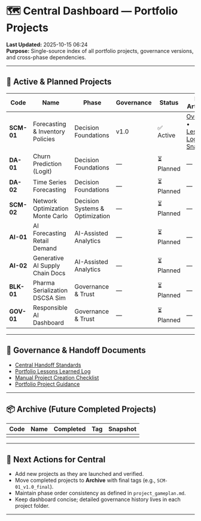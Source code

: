 # 🗺️ Central Dashboard — Portfolio Projects

**Last Updated:** 2025-10-15 06:24  
**Purpose:** Single-source index of all portfolio projects, governance versions, and cross-phase dependencies.

---

## 📌 Active & Planned Projects

| Code | Name | Phase | Governance | Status | Key Artifacts |
|------|------|-------|-------------|---------|---------------|
| **SCM-01** | Forecasting & Inventory Policies | Decision Foundations | v1.0 | ✅ Active | [Overview](../Core/Supply_Chain_Logistics/SCM-01_forecasting_inventory_policies/SCM-01_Project_Overview.md) • [Lessons Log](../Core/Supply_Chain_Logistics/SCM-01_forecasting_inventory_policies/SCM-01_lessons_log.md) • [Snapshot](../Core/Supply_Chain_Logistics/SCM-01_forecasting_inventory_policies/SCM-01_governance_snapshot.md) |
| **DA-01** | Churn Prediction (Logit) | Decision Foundations | — | ⏳ Planned | — |
| **DA-02** | Time Series Forecasting | Decision Foundations | — | ⏳ Planned | — |
| **SCM-02** | Network Optimization Monte Carlo | Decision Systems & Optimization | — | ⏳ Planned | — |
| **AI-01** | AI Forecasting Retail Demand | AI-Assisted Analytics | — | ⏳ Planned | — |
| **AI-02** | Generative AI Supply Chain Docs | AI-Assisted Analytics | — | ⏳ Planned | — |
| **BLK-01** | Pharma Serialization DSCSA Sim | Governance & Trust | — | ⏳ Planned | — |
| **GOV-01** | Responsible AI Dashboard | Governance & Trust | — | ⏳ Planned | — |

---

## 📁 Governance & Handoff Documents

- [Central Handoff Standards](handoff/central_handoff_standards.md)
- [Portfolio Lessons Learned Log](lessons_learned_log.md)
- [Manual Project Creation Checklist](manual_project_creation_checklist.md)
- [Portfolio Project Guidance](portfolio_project_guidance.md)

---

## 📦 Archive (Future Completed Projects)

| Code | Name | Completed | Tag | Snapshot |
|------|------|-----------|-----|----------|
|  |  |  |  |  |

---

## 🔄 Next Actions for Central
- Add new projects as they are launched and verified.  
- Move completed projects to **Archive** with final tags (e.g., `SCM-01_v1.0_final`).  
- Maintain phase order consistency as defined in `project_gameplan.md`.  
- Keep dashboard concise; detailed governance history lives in each project folder.

---
